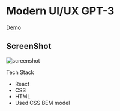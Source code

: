 # Modern UI/UX GPT-3


[Demo](https://manitejagpt3.netlify.app/)

## ScreenShot
<img src='./src/assests/ScreenshotDemo.png' alt="screenshot" />

Tech Stack
* React
* CSS
* HTML
* Used CSS BEM model 
